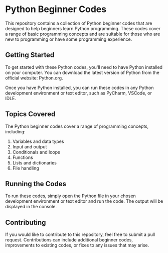 # Python Beginner Codes
This repository contains a collection of Python beginner codes that are designed to help beginners learn Python programming. These codes cover a range of basic programming concepts and are suitable for those who are new to programming or have some programming experience.

## Getting Started
To get started with these Python codes, you'll need to have Python installed on your computer. You can download the latest version of Python from the official website: Python.org.

Once you have Python installed, you can run these codes in any Python development environment or text editor, such as PyCharm, VSCode, or IDLE.

## Topics Covered
The Python beginner codes cover a range of programming concepts, including:

1. Variables and data types
2. Input and output
3. Conditionals and loops
4. Functions
5. Lists and dictionaries
6. File handling

## Running the Codes
To run these codes, simply open the Python file in your chosen development environment or text editor and run the code. The output will be displayed in the console.

## Contributing
If you would like to contribute to this repository, feel free to submit a pull request. Contributions can include additional beginner codes, improvements to existing codes, or fixes to any issues that may arise.
